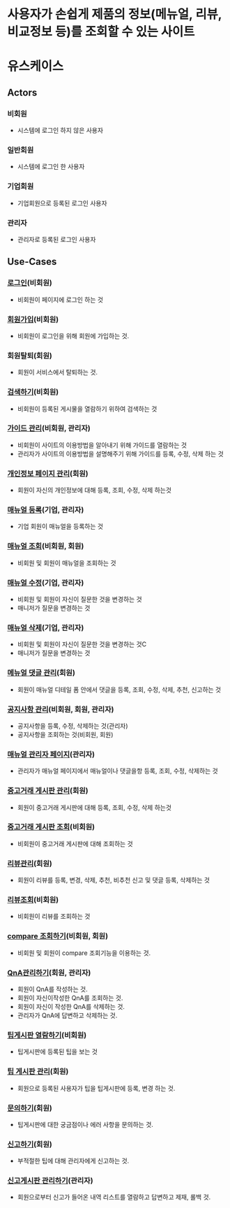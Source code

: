 # 사용자가 손쉽게 제품의 정보(메뉴얼, 리뷰, 비교정보 등)를 조회할 수 있는 사이트

# 유스케이스

## Actors

### 비회원
- 시스템에 로그인 하지 않은 사용자
### 일반회원
- 시스템에 로그인 한 사용자
### 기업회원
- 기업회원으로 등록된 로그인 사용자
### 관리자
- 관리자로 등록된 로그인 사용자


## Use-Cases

### [로그인](Joo-uc012-Main_Login.md)(비회원)
- 비회원이 페이지에 로그인 하는 것

### [회원가입](Joo-uc013-Main_SignUp.md)(비회원)
- 비회원이 로그인을 위해 회원에 가입하는 것.

### 회원탈퇴(회원)
- 회원이 서비스에서 탈퇴하는 것.

### [검색하기](Joo-uc010-Main_search.md)(비회원)
- 비회원이 등록된 게시물을 열람하기 위하여 검색하는 것

### [가이드 관리](Joo-uc011-Main_guide.md)(비회원, 관리자)
- 비회원이 사이트의 이용방법을 알아내기 위해 가이드를 열람하는 것
- 관리자가 사이트의 이용방법을 설명해주기 위해 가이드를 등록, 수정, 삭제 하는 것

### [개인정보 페이지 관리](Joo-MyPage.md)(회원)
- 회원이 자신의 개인정보에 대해 등록, 조회, 수정, 삭제 하는것

### [매뉴얼 등록](Joo-uc001-ManualCreate.md)(기업, 관리자)
 - 기업 회원이 매뉴얼을 등록하는 것

### [매뉴얼 조회](Joo-uc002-ManualRead.md)(비회원, 회원)
 - 비회원 및 회원이 매뉴얼을 조회하는 것
 
### [매뉴얼 수정](Joo-uc003-ManualUpdate.md)(기업, 관리자)
 - 비회원 및 회원이 자신이 질문한 것을 변경하는 것
 - 매니저가 질문을 변경하는 것
  
### [매뉴얼 삭제](Joo-uc004-ManualDelete.md)(기업, 관리자)
 - 비회원 및 회원이 자신이 질문한 것을 변경하는 것C
 - 매니저가 질문을 변경하는 것
 
### [메뉴얼 댓글 관리](Joo-uc005-Manual_comment.md)(회원)
 - 회원이 매뉴얼 디테일 폼 안에서 댓글을 등록, 조회, 수정, 삭제, 추천, 신고하는 것
 
### [공지사항 관리](Joo-uc006-Manual_notice.md)(비회원, 회원, 관리자)
 - 공지사항을 등록, 수정, 삭제하는 것(관리자)
 - 공지사항을 조회하는 것(비회원, 회원)
 
### [매뉴얼 관리자 페이지](Joo-uc008-ManualAdmin.md)(관리자)
 - 관리자가 매뉴얼 페이지에서 매뉴얼이나 댓글을항 등록, 조회, 수정, 삭제하는 것

### [중고거래 게시판 관리](choi-usedDealing.md)(회원)
- 회원이 중고거래 게시판에 대해 등록, 조회, 수정, 삭제 하는것

### [중고거래 게시판 조회](choi-noSignUpUsedDealing.md)(비회원)
- 비회원이 중고거래 게시판에 대해 조회하는 것

### [리뷰관리](kim-ReviewManagement.md)(회원)
- 회원이 리뷰를 등록, 변경, 삭제, 추천, 비추천 신고 및 
  댓글 등록, 삭제하는 것
 
### [리뷰조회](kim-ReviewDetail.md)(비회원)
- 비회원이 리뷰를 조회하는 것

### [compare 조회하기](Lee-CompareSelect.md)(비회원, 회원)
- 비회원 및 회원이 compare 조회기능을 이용하는 것.

### [QnA관리하기](Lee-ServiceQnA.md)(회원, 관리자)
- 회원이 QnA를 작성하는 것.
- 회원이 자신이작성한 QnA를 조회하는 것.
- 회원이 자신이 작성한 QnA를 삭제하는 것.
- 관리자가 QnA에 답변하고 삭제하는 것.

### [팁게시판 열람하기](woo-uc001-TipDetail.md)(비회원)
- 팁게시판에 등록된 팁을 보는 것

### [팁 게시판 관리](woo-uc002-TipManagement.md)(회원)
- 회원으로 등록된 사용자가 팁을 팁게시판에 등록, 변경 하는 것.

### [문의하기](woo-uc003-TipQuestion.md)(회원)
- 팁게시판에 대한 궁금점이나 에러 사항을 문의하는 것.

### [신고하기](woo-uc004-TipReport.md)(회원)
- 부적절한 팁에 대해 관리자에게 신고하는 것.

### [신고게시판 관리하기](woo-uc005-TipReportManagement.md)(관리자)
- 회원으로부터 신고가 들어온 내역 리스트를 열람하고 답변하고 제재, 롤백 것.
